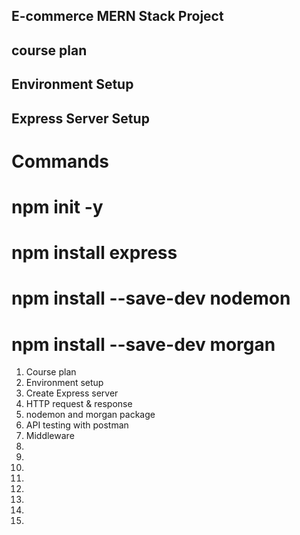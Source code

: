 ## E-commerce MERN Stack Project

## course plan

## Environment Setup 

## Express Server Setup

# Commands

# npm init -y
# npm install express
# npm install --save-dev nodemon
# npm install --save-dev morgan

1. Course plan
2. Environment setup
3. Create Express server
4. HTTP request & response
5. nodemon and morgan package
6. API testing with postman
7. Middleware
8. 
9. 
10. 
11. 
12. 
13. 
14. 
15. 